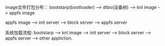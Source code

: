 
image文件打包分布：
bootstarp(bootloader) --> dtbo(设备树) --> knl image -> appfs image

appfs image
    --> init server
    --> block server
    --> appfs server

系统加载流程:
    bootstarp --> knl image --> init server --> block server --> appfs server --> other appliction.
